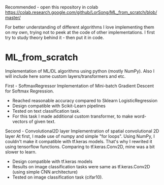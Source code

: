 Recommended - open this repository in colab
https://colab.research.google.com/github/LorSong/ML_from_scratch/blob/master/

For better understanding of different algorithms I love implementing them on my own, trying not to peek at the code of other implementations.
I first try to study theory behind it - then put it in code.

# ML_from_scratch
Implementation of ML/DL algorithms using python (mostly NumPy). Also I will include here some custom layers/transformers and etc.

First - SoftmaxRegressor 
Implementation of Mini-batch Gradient Descent for Softmax Regression.

- Reached reasonable accuracy compared to Sklearn LogisticRegression
- Design compatible with Scikit-Learn pipelines
- Tested on text classification task. 
- For this task I made additional custom transformer, to make word-vectors of given text.

Second - Convolutional2D layer 
Implementration of spatial convolutional 2D layer
At first, I made use of numpy and simple "for loops". Using NumPy, I couldn't make it compatible with tf.keras models. That's why I rewrited it using tensorflow functions. Comparing to tf.keras.Conv2D, mine was a bit slower to learn.

- Design compatible with tf.keras models
- Results on image classification tasks were same as tf.keras.Conv2D (using simple CNN architecture)
- Tested on image classification task (cifar10).


